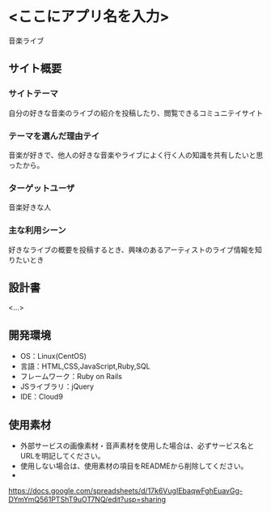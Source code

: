 # <ここにアプリ名を入力>
音楽ライブ
## サイト概要
### サイトテーマ
自分の好きな音楽のライブの紹介を投稿したり、閲覧できるコミュニテイサイト

### テーマを選んだ理由テイ
音楽が好きで、他人の好きな音楽やライブによく行く人の知識を共有したいと思ったから。

### ターゲットユーザ
音楽好きな人

### 主な利用シーン
好きなライブの概要を投稿するとき、興味のあるアーティストのライブ情報を知りたいとき

## 設計書
<...>

## 開発環境
- OS：Linux(CentOS)
- 言語：HTML,CSS,JavaScript,Ruby,SQL
- フレームワーク：Ruby on Rails
- JSライブラリ：jQuery
- IDE：Cloud9

## 使用素材
- 外部サービスの画像素材・音声素材を使用した場合は、必ずサービス名とURLを明記してください。
- 使用しない場合は、使用素材の項目をREADMEから削除してください。
-
https://docs.google.com/spreadsheets/d/17k6VugIEbaqwFghEuavGg-DYmYmQ561PTShT9uOT7NQ/edit?usp=sharing